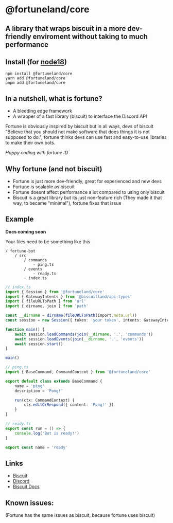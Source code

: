 # @fortuneland/core

## A library that wraps biscuit in a more dev-friendly enviroment without taking to much performance

## Install (for [node18](https://nodejs.org/en/download/))

```sh-session
npm install @fortuneland/core
yarn add @fortuneland/core
pnpm add @fortuneland/core
```

## In a nutshell, what is fortune?

-   A bleeding edge framework
-   A wrapper of a fast library (biscuit) to interface the Discord API

Fortune is obviously inspired by biscuit but in all ways, devs of biscuit "Believe
that you should not make software that does things it is not supposed to do.", fortune thinks devs
can use fast and easy-to-use libraries to make their own bots.

_Happy coding with fortune :D_

## Why fortune (and not biscuit)

-   Fortune is just more dev-friendly, great for experienced and new devs
-   Fortune is scalable as biscuit
-   Fortune doesnt affect performance a lot compared to using only biscuit
-   Biscuit is a great library but its just non-feature rich (They made it that way, to became "minimal"), fortune fixes that issue

## Example

**Docs coming soon**

Your files need to be something like this

```
/ fortune-bot
	/ src
		/ commands
			- ping.ts
		/ events
			- ready.ts
		- index.ts

```

```ts
// index.ts
import { Session } from '@fortuneland/core'
import { GatewayIntents } from '@biscuitland/api-types'
import { fileURLToPath } from 'url'
import { dirname, join } from 'path'

const __dirname = dirname(fileURLToPath(import.meta.url))
const session = new Session({ token: 'your token', intents: GatewayIntents.Guilds })

function main() {
	await session.loadCommands(join(__dirname, '.', 'commands'))
	await session.loadEvents(join(__dirname, '.', 'events'))
	await session.start()
}

main()

// ping.ts
import { BaseCommand, CommandContext } from '@fortuneland/core'

export default class extends BaseCommand {
	name = 'ping'
	description = 'Pong!'

	run(ctx: CommandContext) {
		ctx.editOrRespond({ content: 'Pong!' })
	}
}

// ready.ts
export const run = () => {
	console.log('Bot is ready!')
}

export const name = 'ready'
```

## Links

-   [Biscuit](https://biscuitjs.com/)
-   [Discord](https://discord.gg/XNw2RZFzaP)
-   [Biscuit Docs](https://docs.biscuitjs.com/)

## Known issues:

(Fortune has the same issues as biscuit, because fortune uses biscuit)
